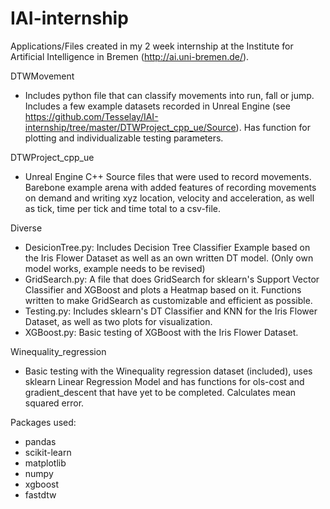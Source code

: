 # IAI-internship
Applications/Files created in my 2 week internship at the Institute for Artificial Intelligence in Bremen (http://ai.uni-bremen.de/).

DTWMovement
- Includes python file that can classify movements into run, fall or jump. Includes a few example datasets recorded in Unreal Engine (see https://github.com/Tesselay/IAI-internship/tree/master/DTWProject_cpp_ue/Source). Has function for plotting and individualizable testing parameters.

DTWProject_cpp_ue
- Unreal Engine C++ Source files that were used to record movements. Barebone example arena with added features of recording movements on demand and writing xyz location, velocity and acceleration, as well as tick, time per tick and time total to a csv-file. 

Diverse
- DesicionTree.py: Includes Decision Tree Classifier Example based on the Iris Flower Dataset as well as an own written DT model. (Only own model works, example needs to be revised)
- GridSearch.py: A file that does GridSearch for sklearn's  Support Vector Classifier and XGBoost and plots a Heatmap based on it. Functions written to make GridSearch as customizable and efficient as possible. 
- Testing.py: Includes sklearn's DT Classifier and KNN for the Iris Flower Dataset, as well as two plots for visualization. 
- XGBoost.py: Basic testing of XGBoost with the Iris Flower Dataset.

Winequality_regression
- Basic testing with the Winequality regression dataset (included), uses sklearn Linear Regression Model and has functions for ols-cost and gradient_descent that have yet to be completed. Calculates mean squared error.

Packages used:
- pandas
- scikit-learn
- matplotlib
- numpy
- xgboost
- fastdtw
